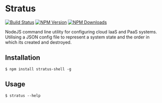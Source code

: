 # Stratus

[![Build Status](https://travis-ci.org/poolieweb/Stratus.svg?branch=master)](https://travis-ci.org/poolieweb/Stratus)
[![NPM Version](http://img.shields.io/npm/v/stratus-shell.svg?style=flat)](https://www.npmjs.org/package/stratus-shell)
[![NPM Downloads](https://img.shields.io/npm/poolieweb/stratus-shell.svg?style=flat)](https://www.npmjs.org/package/stratus-shell)

NodeJS command line utility for configuring cloud IaaS and PaaS systems. Utilising a JSON config file to represent a 
system state and the order in which its created and destroyed.

## Installation

    $ npm install stratus-shell -g
    


## Usage

    $ stratus --help

